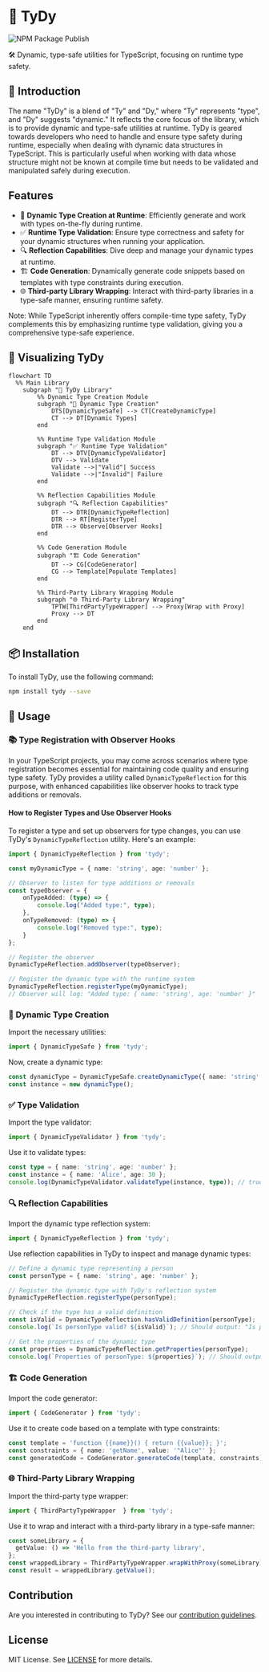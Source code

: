 # 🌌 TyDy

![NPM Package Publish](https://github.com/Mervsy/TyDy/actions/workflows/npm-publish.yml/badge.svg)

🛠 Dynamic, type-safe utilities for TypeScript, focusing on runtime type safety.
## 🎉 Introduction
The name "TyDy" is a blend of "Ty" and "Dy," where "Ty" represents "type", and "Dy" suggests "dynamic." It reflects the core focus of the library, which is to provide dynamic and type-safe utilities at runtime.
TyDy is geared towards developers who need to handle and ensure type safety during runtime, especially when dealing with dynamic data structures in TypeScript. This is particularly useful when working with data whose structure might not be known at compile time but needs to be validated and manipulated safely during execution.
## Features
- 💼 **Dynamic Type Creation at Runtime**: Efficiently generate and work with types on-the-fly during runtime.
- ✅ **Runtime Type Validation**: Ensure type correctness and safety for your dynamic structures when running your application.
- 🔍 **Reflection Capabilities**: Dive deep and manage your dynamic types at runtime.
- 🏗️ **Code Generation**: Dynamically generate code snippets based on templates with type constraints during execution.
- 🌐 **Third-party Library Wrapping**: Interact with third-party libraries in a type-safe manner, ensuring runtime safety.

Note: While TypeScript inherently offers compile-time type safety, TyDy complements this by emphasizing runtime type validation, giving you a comprehensive type-safe experience.

## 🌟 Visualizing TyDy

```mermaid
flowchart TD
  %% Main Library
    subgraph "🌌 TyDy Library"
        %% Dynamic Type Creation Module
        subgraph "💼 Dynamic Type Creation"
            DTS[DynamicTypeSafe] --> CT[CreateDynamicType]
            CT --> DT[Dynamic Types]
        end

        %% Runtime Type Validation Module
        subgraph "✅ Runtime Type Validation"
            DT --> DTV[DynamicTypeValidator]
            DTV --> Validate
            Validate -->|"Valid"| Success
            Validate -->|"Invalid"| Failure
        end

        %% Reflection Capabilities Module
        subgraph "🔍 Reflection Capabilities"
            DT --> DTR[DynamicTypeReflection]
            DTR --> RT[RegisterType]
            DTR --> Observe[Observer Hooks]
        end

        %% Code Generation Module
        subgraph "🏗️ Code Generation"
            DT --> CG[CodeGenerator]
            CG --> Template[Populate Templates]
        end

        %% Third-Party Library Wrapping Module
        subgraph "🌐 Third-Party Library Wrapping"
            TPTW[ThirdPartyTypeWrapper] --> Proxy[Wrap with Proxy]
            Proxy --> DT
        end
    end
```

## 📦 Installation

To install TyDy, use the following command:

```bash
npm install tydy --save
```

## 🚀 Usage


### 📚 Type Registration with Observer Hooks

In your TypeScript projects, you may come across scenarios where type registration becomes essential for maintaining code quality and ensuring type safety. TyDy provides a utility called `DynamicTypeReflection` for this purpose, with enhanced capabilities like observer hooks to track type additions or removals.

#### How to Register Types and Use Observer Hooks

To register a type and set up observers for type changes, you can use TyDy's `DynamicTypeReflection` utility. Here's an example:

```typescript
import { DynamicTypeReflection } from 'tydy';

const myDynamicType = { name: 'string', age: 'number' };

// Observer to listen for type additions or removals
const typeObserver = {
    onTypeAdded: (type) => {
        console.log("Added type:", type);
    },
    onTypeRemoved: (type) => {
        console.log("Removed type:", type);
    }
};

// Register the observer
DynamicTypeReflection.addObserver(typeObserver);

// Register the dynamic type with the runtime system
DynamicTypeReflection.registerType(myDynamicType);
// Observer will log: "Added type: { name: 'string', age: 'number' }"
```

### 💼 Dynamic Type Creation

Import the necessary utilities:

```typescript
import { DynamicTypeSafe } from 'tydy';
```

Now, create a dynamic type:

```typescript
const dynamicType = DynamicTypeSafe.createDynamicType({ name: 'string', age: 'number' });
const instance = new dynamicType();
```

### ✅ Type Validation

Import the type validator:

```typescript
import { DynamicTypeValidator } from 'tydy';
```

Use it to validate types:

```typescript
const type = { name: 'string', age: 'number' };
const instance = { name: 'Alice', age: 30 };
console.log(DynamicTypeValidator.validateType(instance, type)); // true
```

### 🔍 Reflection Capabilities

Import the dynamic type reflection system:

```typescript
import { DynamicTypeReflection } from 'tydy';
```

Use reflection capabilities in TyDy to inspect and manage dynamic types:

```typescript
// Define a dynamic type representing a person
const personType = { name: 'string', age: 'number' };

// Register the dynamic type with TyDy's reflection system
DynamicTypeReflection.registerType(personType);

// Check if the type has a valid definition
const isValid = DynamicTypeReflection.hasValidDefinition(personType);
console.log(`Is personType valid? ${isValid}`); // Should output: "Is personType valid? true"

// Get the properties of the dynamic type
const properties = DynamicTypeReflection.getProperties(personType);
console.log(`Properties of personType: ${properties}`); // Should output: "Properties of personType: name,age"
```

### 🏗️ Code Generation

Import the code generator:

```typescript
import { CodeGenerator } from 'tydy';
```

Use it to create code based on a template with type constraints:

```typescript
const template = 'function {{name}}() { return {{value}}; }';
const constraints = { name: 'getName', value: '"Alice"' };
const generatedCode = CodeGenerator.generateCode(template, constraints);
```

### 🌐 Third-Party Library Wrapping

Import the third-party type wrapper:

```typescript
import { ThirdPartyTypeWrapper  } from 'tydy';
```

Use it to wrap and interact with a third-party library in a type-safe manner:

```typescript
const someLibrary = {
  getValue: () => 'Hello from the third-party library',
};
const wrappedLibrary = ThirdPartyTypeWrapper.wrapWithProxy(someLibrary);
const result = wrappedLibrary.getValue();
```
## Contribution

Are you interested in contributing to TyDy? See our [contribution guidelines](./CONTRIBUTION.md).

## License

MIT License. See [LICENSE](./LICENSE) for more details.
